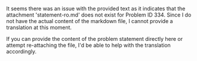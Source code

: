 It seems there was an issue with the provided text as it indicates that the attachment 'statement-ro.md' does not exist for Problem ID 334. Since I do not have the actual content of the markdown file, I cannot provide a translation at this moment.

If you can provide the content of the problem statement directly here or attempt re-attaching the file, I'd be able to help with the translation accordingly.